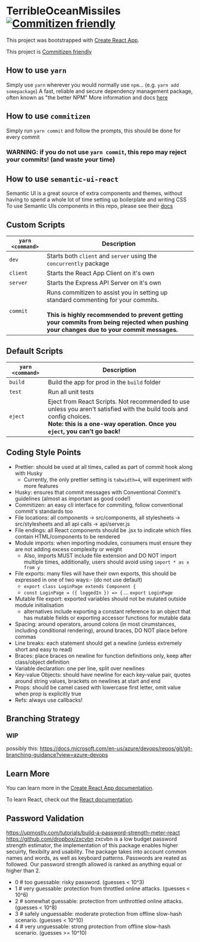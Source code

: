 # TerribleOceanMissiles [![Commitizen friendly](https://img.shields.io/badge/commitizen-friendly-brightgreen.svg)](http://commitizen.github.io/cz-cli/)
This project was bootstrapped with [Create React App](https://github.com/facebook/create-react-app).

This project is [Commitizen friendly](http://commitizen.github.io/cz-cli/)

## How to use `yarn`
Simply use `yarn` wherever you would normally use `npm`... (e.g. `yarn add somepackage`)
A fast, reliable and secure dependency management package, often known as "the better NPM"
More information and docs [here](https://yarnpkg.com/lang/en/)

## How to use `commitizen`
Simply run `yarn commit` and follow the prompts, this should be done for every commit
### WARNING: if you do not use `yarn commit`, this repo may reject your commits! (and waste your time)

## How to use `semantic-ui-react`
Semantic UI is a great source of extra components and themes, without having to spend a whole lot of time setting up boilerplate and writing CSS
To use Semantic UIs components in this repo, please see their [docs](https://react.semantic-ui.com)

## Custom Scripts
|`yarn <command>`|Description|
|----------------|-----------|
|`dev`|Starts both `client` and `server` using the `concurrently` package|
|`client`|Starts the React App Client on it's own| 
|`server`|Starts the Express API Server on it's own|
|`commit`|Runs commitizen to assist you in setting up standard commenting for your commits.<br><br>**This is highly recommended to prevent getting your commits from being rejected when pushing your changes due to your commit messages.**|

## Default Scripts
|`yarn <command>`|Description|
|----------------|-----------|
|`build`|Build the app for prod in the `build` folder|
|`test`|Run all unit tests|
|`eject`|Eject from React Scripts. Not recommended to use unless you aren't satisfied with the build tools and config choices.<br>**Note: this is a one-way operation. Once you `eject`, you can’t go back!**|

## Coding Style Points
- Prettier: should be used at all times, called as part of commit hook along with Husky
    - Currently, the only prettier setting is `tabwidth=4`, will experiment with more features
- Husky: ensures that commit messages with Conventional Commit's guidelines (almost as important as good code!)
- Commitizen: an easy cli interface for commiting, follow conventional commit's standards too
- File locations: all components -> src/components, all stylesheets -> src/stylesheets and all api calls -> api/server.js
- File endings: all React components should be .jsx to indicate which files contain HTML/components to be rendered
- Module imports: when importing modules, consumers must ensure they are not adding excess complexity or weight
    - Also, imports MUST include file extension and DO NOT import multiple times, additionally, users should avoid using `import * as x from y`
- File exports: many files will have their own exports, this should be expressed in one of two ways:- (do not use default)
    - `export class LoginPage extends Component {`
    - `const LoginPage = ({ loggedIn }) => {` ... `export LoginPage`
- Mutable file export: exported variables should not be mutated outside module initialisation
    - alternatives include exporting a constant reference to an object that has mutable fields or exporting accessor functions for mutable data
- Spacing: around operators, around colons (in most cirumstances, including conditional rendering), around braces, DO NOT place before commas
- Line breaks: each statement should get a newline (unless extremely short and easy to read)
- Braces: place braces on newline for function definitions only, keep after class/object definition
- Variable declaration: one per line, split over newlines
- Key-value Objects: should have newline for each key-value pair, quotes around string values, brackets on newlines at start and end
- Props: should be camel cased with lowercase first letter, omit value when prop is explicitly true
- Refs: always use callbacks!

## Branching Strategy
### WIP
possibly this: https://docs.microsoft.com/en-us/azure/devops/repos/git/git-branching-guidance?view=azure-devops

## Learn More

You can learn more in the [Create React App documentation](https://facebook.github.io/create-react-app/docs/getting-started).

To learn React, check out the [React documentation](https://reactjs.org/).

## Password Validation 
https://upmostly.com/tutorials/build-a-password-strength-meter-react
https://github.com/dropbox/zxcvbn
zxcvbn is a low budget password strength estimator, the implementation of this package enables higher secuirty, flexibilty and usability. The package takes into account common names and words, as well as keyboard patterns.
Passwords are reated as followed. Our password strength allowed is ranked as anything equal or higher than 2.  
- 0 # too guessable: risky password. (guesses < 10^3)
- 1 # very guessable: protection from throttled online attacks. (guesses < 10^6)
- 2 # somewhat guessable: protection from unthrottled online attacks. (guesses < 10^8)
- 3 # safely unguessable: moderate protection from offline slow-hash scenario. (guesses < 10^10)
- 4 # very unguessable: strong protection from offline slow-hash scenario. (guesses >= 10^10)

